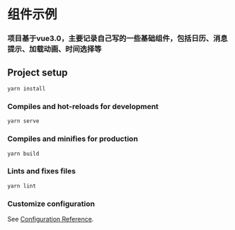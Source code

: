 # 组件示例

### 项目基于vue3.0，主要记录自己写的一些基础组件，包括日历、消息提示、加载动画、时间选择等



## Project setup
```
yarn install
```

### Compiles and hot-reloads for development
```
yarn serve
```

### Compiles and minifies for production
```
yarn build
```

### Lints and fixes files
```
yarn lint
```

### Customize configuration
See [Configuration Reference](https://cli.vuejs.org/config/).
